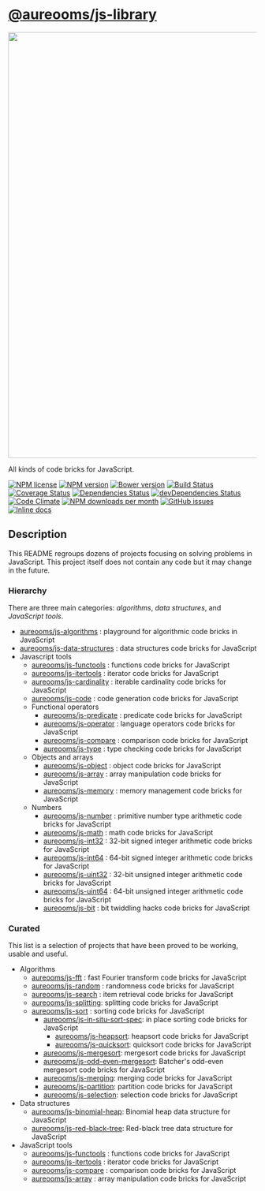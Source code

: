 [@aureooms/js-library](http://aureooms.github.io/js-library)
==

<img src="https://libraryofbabel.info/img/browsehex.gif" width="864">

All kinds of code bricks for JavaScript.

[![NPM license](https://img.shields.io/npm/l/@aureooms/js-library.svg?style=flat)](https://raw.githubusercontent.com/aureooms/js-library/master/LICENSE)
[![NPM version](https://img.shields.io/npm/v/@aureooms/js-library.svg?style=flat)](https://www.npmjs.org/package/@aureooms/js-library)
[![Bower version](https://img.shields.io/bower/v/@aureooms/js-library.svg?style=flat)](http://bower.io/search/?q=@aureooms/js-library)
[![Build Status](https://img.shields.io/travis/aureooms/js-library.svg?style=flat)](https://travis-ci.org/aureooms/js-library)
[![Coverage Status](https://img.shields.io/coveralls/aureooms/js-library.svg?style=flat)](https://coveralls.io/r/aureooms/js-library)
[![Dependencies Status](https://img.shields.io/david/aureooms/js-library.svg?style=flat)](https://david-dm.org/aureooms/js-library#info=dependencies)
[![devDependencies Status](https://img.shields.io/david/dev/aureooms/js-library.svg?style=flat)](https://david-dm.org/aureooms/js-library#info=devDependencies)
[![Code Climate](https://img.shields.io/codeclimate/github/aureooms/js-library.svg?style=flat)](https://codeclimate.com/github/aureooms/js-library)
[![NPM downloads per month](https://img.shields.io/npm/dm/@aureooms/js-library.svg?style=flat)](https://www.npmjs.org/package/@aureooms/js-library)
[![GitHub issues](https://img.shields.io/github/issues/aureooms/js-library.svg?style=flat)](https://github.com/aureooms/js-library/issues)
[![Inline docs](http://inch-ci.org/github/aureooms/js-library.svg?branch=master&style=shields)](http://inch-ci.org/github/aureooms/js-library)

## Description

This README regroups dozens of projects focusing on solving problems in JavaScript. This project itself does not contain any code but it may change in the future.

### Hierarchy

There are three main categories: *algorithms*, *data structures*, and *JavaScript tools*.

- [aureooms/js-algorithms](https://github.com/aureooms/js-algorithms) : playground for algorithmic code bricks in JavaScript
- [aureooms/js-data-structures](https://github.com/aureooms/js-data-structures) : data structures code bricks for JavaScript
- Javascript tools
  - [aureooms/js-functools](https://github.com/aureooms/js-functools) : functions code bricks for JavaScript
  - [aureooms/js-itertools](https://github.com/aureooms/js-itertools) : iterator code bricks for JavaScript
  - [aureooms/js-cardinality](https://github.com/aureooms/js-cardinality) : iterable cardinality code bricks for JavaScript
  - [aureooms/js-code](https://github.com/aureooms/js-code) : code generation code bricks for JavaScript
  - Functional operators
    - [aureooms/js-predicate](https://github.com/aureooms/js-predicate) : predicate code bricks for JavaScript
    - [aureooms/js-operator](https://github.com/aureooms/js-operator) : language operators code bricks for JavaScript
    - [aureooms/js-compare](https://github.com/aureooms/js-compare) : comparison code bricks for JavaScript
    - [aureooms/js-type](https://github.com/aureooms/js-type) : type checking code bricks for JavaScript
  - Objects and arrays
    - [aureooms/js-object](https://github.com/aureooms/js-object) : object code bricks for JavaScript
    - [aureooms/js-array](https://github.com/aureooms/js-array) : array manipulation code bricks for JavaScript
    - [aureooms/js-memory](https://github.com/aureooms/js-memory) : memory management code bricks for JavaScript
  - Numbers
    - [aureooms/js-number](https://github.com/aureooms/js-number) : primitive number type arithmetic code bricks for JavaScript
    - [aureooms/js-math](https://github.com/aureooms/js-math) : math code bricks for JavaScript
    - [aureooms/js-int32](https://github.com/aureooms/js-int32) : 32-bit signed integer arithmetic code bricks for JavaScript
    - [aureooms/js-int64](https://github.com/aureooms/js-int64) : 64-bit signed integer arithmetic code bricks for JavaScript
    - [aureooms/js-uint32](https://github.com/aureooms/js-uint32) : 32-bit unsigned integer arithmetic code bricks for JavaScript
    - [aureooms/js-uint64](https://github.com/aureooms/js-uint64) : 64-bit unsigned integer arithmetic code bricks for JavaScript
    - [aureooms/js-bit](https://github.com/aureooms/js-bit) : bit twiddling hacks code bricks for JavaScript

### Curated

This list is a selection of projects that have been proved to be working, usable and useful.

  - Algorithms
    - [aureooms/js-fft](https://github.com/aureooms/js-fft) : fast Fourier transform code bricks for JavaScript
    - [aureooms/js-random](https://github.com/aureooms/js-random) : randomness code bricks for JavaScript
    - [aureooms/js-search](https://github.com/aureooms/js-search) : item retrieval code bricks for JavaScript
    - [aureooms/js-splitting](https://github.com/aureooms/js-splitting): splitting code bricks for JavaScript
    - [aureooms/js-sort](https://github.com/aureooms/js-sort) : sorting code bricks for JavaScript
      - [aureooms/js-in-situ-sort-spec](https://github.com/aureooms/js-in-situ-sort-spec): in place sorting code bricks for JavaScript
        - [aureooms/js-heapsort](https://github.com/aureooms/js-heapsort): heapsort code bricks for JavaScript
        - [aureooms/js-quicksort](https://github.com/aureooms/js-quicksort): quicksort code bricks for JavaScript
      - [aureooms/js-mergesort](https://github.com/aureooms/js-mergesort): mergesort code bricks for JavaScript
      - [aureooms/js-odd-even-mergesort](https://github.com/aureooms/js-odd-even-mergesort): Batcher's odd-even mergesort code bricks for JavaScript
      - [aureooms/js-merging](https://github.com/aureooms/js-merging): merging code bricks for JavaScript
      - [aureooms/js-partition](https://github.com/aureooms/js-partition): partition code bricks for JavaScript
      - [aureooms/js-selection](https://github.com/aureooms/js-selection): selection code bricks for JavaScript
  - Data structures
    - [aureooms/js-binomial-heap](https://github.com/aureooms/js-binomial-heap): Binomial heap data structure for JavaScript
    - [aureooms/js-red-black-tree](https://github.com/aureooms/js-red-black-tree): Red-black tree data structure for JavaScript
  - JavaScript tools
    - [aureooms/js-functools](https://github.com/aureooms/js-functools) : functions code bricks for JavaScript
    - [aureooms/js-itertools](https://github.com/aureooms/js-itertools) : iterator code bricks for JavaScript
    - [aureooms/js-compare](https://github.com/aureooms/js-compare) : comparison code bricks for JavaScript
    - [aureooms/js-array](https://github.com/aureooms/js-array) : array manipulation code bricks for JavaScript
